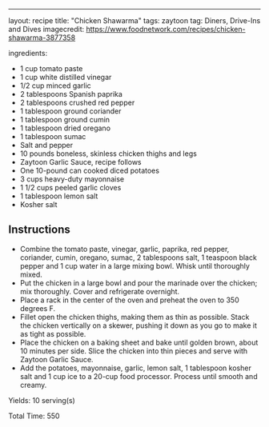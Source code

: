 ---
layout: recipe
title: "Chicken Shawarma"
tags: zaytoon
tag: Diners, Drive-Ins and Dives
imagecredit: https://www.foodnetwork.com/recipes/chicken-shawarma-3877358

ingredients:
- 1 cup tomato paste
- 1 cup white distilled vinegar
- 1/2 cup minced garlic
- 2 tablespoons Spanish paprika
- 2 tablespoons crushed red pepper
- 1 tablespoon ground coriander
- 1 tablespoon ground cumin
- 1 tablespoon dried oregano
- 1 tablespoon sumac
- Salt and pepper
- 10 pounds boneless, skinless chicken thighs and legs
- Zaytoon Garlic Sauce, recipe follows
- One 10-pound can cooked diced potatoes
- 3 cups heavy-duty mayonnaise
- 1 1/2 cups peeled garlic cloves
- 1 tablespoon lemon salt
- Kosher salt

## Instructions
- Combine the tomato paste, vinegar, garlic, paprika, red pepper, coriander, cumin, oregano, sumac, 2 tablespoons salt, 1 teaspoon black pepper and 1 cup water in a large mixing bowl. Whisk until thoroughly mixed.
- Put the chicken in a large bowl and pour the marinade over the chicken; mix thoroughly. Cover and refrigerate overnight.
- Place a rack in the center of the oven and preheat the oven to 350 degrees F.
- Fillet open the chicken thighs, making them as thin as possible. Stack the chicken vertically on a skewer, pushing it down as you go to make it as tight as possible.
- Place the chicken on a baking sheet and bake until golden brown, about 10 minutes per side. Slice the chicken into thin pieces and serve with Zaytoon Garlic Sauce.
- Add the potatoes, mayonnaise, garlic, lemon salt, 1 tablespoon kosher salt and 1 cup ice to a 20-cup food processor. Process until smooth and creamy.


Yields: 10 serving(s)

Total Time: 550